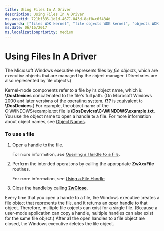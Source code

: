 ```yaml
---
title: Using Files In A Driver
description: Using Files In A Driver
ms.assetid: 721bf336-1d1d-4677-843d-8af04c6f434d
keywords: ["files WDK kernel", "file objects WDK kernel", "objects WDK file objects", "file handles WDK kernel", "handle to file WDK kernel", "reading data from files", "writing data to files", "reading metadata for file", "writing metadata for file", "driver file objects WDK kernel", "multiple file objects WDK kernel", "kernel-mode drivers WDK , files"]
ms.date: 06/16/2017
ms.localizationpriority: medium
---
```


# Using Files In A Driver





The Microsoft Windows executive represents files by *file objects*, which are executive objects that are managed by the object manager. (Directories are also represented by file objects.)

Kernel-mode components refer to a file by its object name, which is **\\DosDevices** concatenated to the file's full path. (On Microsoft Windows 2000 and later versions of the operating system, **\\??** is equivalent to **\\DosDevices**.) For example, the object name of the C:\\WINDOWS\\example.txt file is **\\DosDevices\\C:\\WINDOWS\\example.txt**. You use the object name to open a handle to a file. For more information about object names, see [Object Names](object-names.md).

### To use a file

1.  Open a handle to the file.

    For more information, see [Opening a Handle to a File](opening-a-handle-to-a-file.md).

2.  Perform the intended operations by calling the appropriate **Zw*Xxx*File** routines.

    For more information, see [Using a File Handle](using-a-file-handle.md).

3.  Close the handle by calling [**ZwClose**](/windows-hardware/drivers/ddi/ntifs/nf-ntifs-ntclose).

Every time that you open a handle to a file, the Windows executive creates a file object that represents the file, and it returns an open handle to that object. Therefore, multiple file objects can exist for a single file. (Because a user-mode application can copy a handle, multiple handles can also exist for the same file object.) After all the open handles to a file object are closed, the Windows executive deletes the file object.

 

